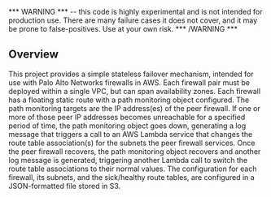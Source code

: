*** WARNING *** -- this code is highly experimental and is not intended for
production use.  There are many failure cases it does not cover, and it may be
prone to false-positives.  Use at your own risk. *** /WARNING ***

Overview
--------

 This project provides a simple stateless failover mechanism, intended for use
with Palo Alto Networks firewalls in AWS.  Each firewall pair must be deployed
within a single VPC, but can span availability zones.  Each firewall has a
floating static route with a path monitoring object configured.  The path
monitoring targets are the IP address(es) of the peer firewall.  If one or more
of those peer IP addresses becomes unreachable for a specified period of time,
the path monitoring object goes down, generating a log message that triggers
a call to an AWS Lambda service that changes the route table association(s) for
the subnets the peer firewall services.  Once the peer firewall recovers,
the path monitoring object recovers and another log message is generated,
triggering another Lambda call to switch the route table associations to their
normal values.  The configuration for each firewall, its subnets, and the
sick/healthy route tables, are configured in a JSON-formatted file stored in
S3.
